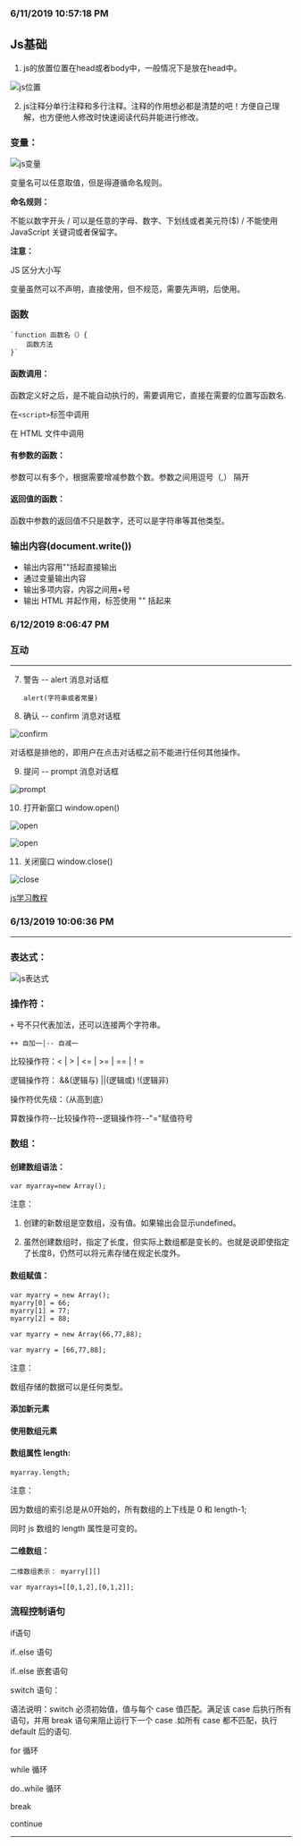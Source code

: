 ### 6/11/2019 10:57:18 PM 
## Js基础

1. js的放置位置在head或者body中，一般情况下是放在head中。

![js位置](https://i.imgur.com/OCHQ7I4.png)

2. js注释分单行注释和多行注释。注释的作用想必都是清楚的吧！方便自己理解，也方便他人修改时快速阅读代码并能进行修改。

### 变量：

![js变量](https://i.imgur.com/yUMWChh.png)

变量名可以任意取值，但是得遵循命名规则。

**命名规则：**

不能以数字开头 / 可以是任意的字母、数字、下划线或者美元符($) / 不能使用   JavaScript 关键词或者保留字。

**注意：** 

JS 区分大小写

变量虽然可以不声明，直接使用，但不规范，需要先声明，后使用。

### 函数

    `function 函数名（）{
		函数方法
    }`

#### 函数调用：

函数定义好之后，是不能自动执行的，需要调用它，直接在需要的位置写函数名.

在`<script>`标签中调用

在 HTML 文件中调用

#### 有参数的函数：

参数可以有多个，根据需要增减参数个数。参数之间用逗号（,）
隔开

#### 返回值的函数：

函数中参数的返回值不只是数字，还可以是字符串等其他类型。

### 输出内容(document.write())

+ 输出内容用""括起直接输出
+ 通过变量输出内容
+ 输出多项内容，内容之间用+号
+ 输出 HTML 并起作用，标签使用 "" 括起来

### 6/12/2019 8:06:47 PM 

### 互动
---

7. 警告 -- alert 消息对话框

	`alert(字符串或者常量)`
8. 确认 -- confirm 消息对话框

![confirm](https://i.imgur.com/1R2A7vU.png)
	
对话框是排他的，即用户在点击对话框之前不能进行任何其他操作。

9. 提问 -- prompt 消息对话框

![prompt](https://i.imgur.com/dMWVmWH.png)

10. 打开新窗口 window.open()

![open](https://i.imgur.com/wweNk5G.png)

![open](https://i.imgur.com/zutZfNX.png)

11. 关闭窗口 window.close()

![close](https://i.imgur.com/pWbMyvV.png)

[js学习教程](http://www.w3school.com.cn/b.asp "js")

### 6/13/2019 10:06:36 PM 

---
### 表达式：

![js表达式](https://i.imgur.com/1KrQBy0.png)

### 操作符：

`+` 号不只代表加法，还可以连接两个字符串。

    ++ 自加一|-- 自减一

比较操作符：< | > | <= | >= | == |！=

逻辑操作符： &&(逻辑与)  ||(逻辑或)  !(逻辑非)

操作符优先级：（从高到底）

算数操作符--比较操作符--逻辑操作符--"="赋值符号

### 数组：

#### 创建数组语法：

    var myarray=new Array();

注意：

1) 创建的新数组是空数组，没有值。如果输出会显示undefined。

2) 虽然创建数组时，指定了长度，但实际上数组都是变长的。也就是说即使指定了长度8，仍然可以将元素存储在规定长度外。

#### 数组赋值：

    var myarry = new Array();
	myarry[0] = 66;
    myarry[1] = 77;
    myarry[2] = 88;
 
    var myarry = new Array(66,77,88);
    
    var myarry = [66,77,88];

注意：

数组存储的数据可以是任何类型。	

#### 添加新元素

#### 使用数组元素

#### 数组属性 length:

    myarray.length;
注意：
 
因为数组的索引总是从0开始的，所有数组的上下线是 0 和 length-1;
 
同时 js 数组的 length 属性是可变的。

#### 二维数组：

    二维数组表示： myarry[][]

    var myarrays=[[0,1,2],[0,1,2]];

### 流程控制语句

if语句

if..else 语句

if..else 嵌套语句

switch 语句：

语法说明：switch 必须初始值，值与每个 case 值匹配。满足该 case
后执行所有语句，并用 break 语句来阻止运行下一个 case .如所有 case 都不匹配，执行 default 后的语句.

for 循环

while 循环

do..while 循环

break

continue

---